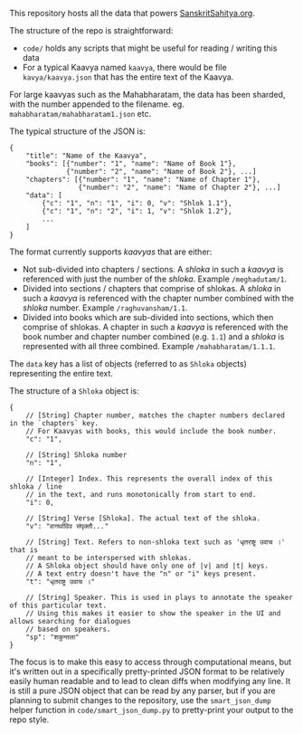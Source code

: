 This repository hosts all the data that powers [SanskritSahitya.org](https://sanskritsahitya.org).

The structure of the repo is straightforward:
* `code/` holds any scripts that might be useful for reading / writing this data
* For a typical Kaavya named `kaavya`, there would be file `kavya/kaavya.json` that has the entire text of the Kaavya.

For large kaavyas such as the Mahabharatam, the data has been sharded, with the number appended to the filename. eg. `mahabharatam/mahabharatam1.json` etc.


The typical structure of the JSON is:
```
{
    "title": "Name of the Kaavya",
    "books": [{"number": "1", "name": "Name of Book 1"},
              {"number": "2", "name": "Name of Book 2"}, ...]
    "chapters": [{"number": "1", "name": "Name of Chapter 1"},
                 {"number": "2", "name": "Name of Chapter 2"}, ...]
    "data": [
        {"c": "1", "n": "1", "i": 0, "v": "Shlok 1.1"},
        {"c": "1", "n": "2", "i": 1, "v": "Shlok 1.2"},
        ...
    ]
}
```

The format currently supports _kaavyas_ that are either:
* Not sub-divided into chapters / sections. A _shloka_ in such a _kaavya_ is referenced with just the number of the _shloka_. Example `/meghadutam/1`.
* Divided into sections / chapters that comprise of shlokas. A _shloka_ in such a _kaavya_ is referenced with the chapter number combined with the _shloka_ number. Example `/raghuvansham/1.1`.
* Divided into books which are sub-divided into sections, which then comprise of shlokas. A chapter in such a _kaavya_ is referenced with the book number and chapter number combined (e.g. `1.1`) and a _shloka_ is represented with all three combined. Example `/mahabharatam/1.1.1`.

The `data` key has a list of objects (referred to as `Shloka` objects) representing the entire text.

The structure of a `Shloka` object is:

```
{
    // [String] Chapter number, matches the chapter numbers declared in the `chapters` key.
    // For Kaavyas with books, this would include the book number.
    "c": "1",

    // [String] Shloka number
    "n": "1",

    // [Integer] Index. This represents the overall index of this shloka / line
    // in the text, and runs monotonically from start to end.
    "i": 0,

    // [String] Verse [Shloka]. The actual text of the shloka.
    "v": "वागर्थाविव संपृक्तौ..."

    // [String] Text. Refers to non-shloka text such as 'धृतराष्ट्र उवाच ।' that is
    // meant to be interspersed with shlokas.
    // A Shloka object should have only one of |v| and |t| keys.
    // A text entry doesn't have the "n" or "i" keys present.
    "t": "धृतराष्ट्र उवाच ।"

    // [String] Speaker. This is used in plays to annotate the speaker of this particular text.
    // Using this makes it easier to show the speaker in the UI and allows searching for dialogues
    // based on speakers.
    "sp": "शकुन्तला"
}
```

The focus is to make this easy to access through computational means, but it's written out in a specifically pretty-printed JSON format to be relatively easily human readable and to lead to clean diffs when modifying any line. It is still a pure JSON object that can be read by any parser, but if you are planning to submit changes to the repository, use the `smart_json_dump` helper function in `code/smart_json_dump.py` to pretty-print your output to the repo style.

